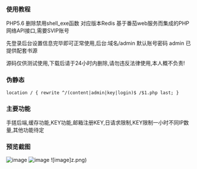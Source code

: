 ### 使用教程
PHP5.6 删除禁用shell_exe函数 对应版本Redis 基于番茄web服务而集成的PHP网络API接口,需要SVIP账号

先登录后台设置信息完毕即可正常使用,后台:域名/admin  默认账号密码 admin 已提供配套书源

源码仅供测试使用,下载后请于24小时内删除,请勿违反法律使用,本人概不负责!

###  伪静态
`location / {
    rewrite ^/(content|admin|key|login)$ /$1.php last;
}`

### 主要功能
手搓后端,缓存功能,KEY功能,邮箱注册KEY,日请求限制,KEY限制一小时不同IP数量,其他功能待定

### 预览截图
![image](q.png)
![image](h.png)
![image]z.png)
